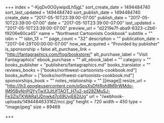 +++
index = "-KjqDv0OGywipdLh5jgL"
sort_create_date = 1494484740
sort_last_updated = 1494484740
sort_publish_date = 1494484740
create_date = "2017-05-10T23:39:00-07:00"
publish_date = "2017-05-10T23:39:00-07:00"
date = "2017-05-10T23:39:00-07:00"
last_updated = "2017-05-10T23:39:00-07:00"
preview_url = "d2219e7f-aba9-6323-c2b6-f9206e60ca45"
name = "Northwest Cartoonists Cookbook"
subtitle = ""
isbn = ""
isbn_13 = ""
page_count = "32"
description = ""
publication_date = "2017-04-29T00:00:00-07:00"
how_we_acquired = "Provided by publisher"
is_sponsorship = false
alt_purchase_link = "http://fantagraphics.com/flog/bookstore/"
alt_purchase_label = "Visit Fantagraphics"
ebook_purchase = ""
alt_ebook_label = ""
category = ""
books_publisher = "publishers/fantagraphics.md"
books_translator = ""
reviews_books = ["books/northwest-cartoonists-cookbook.md"]
books_author = ["books/northwest-cartoonists-cookbook.md"]
sponsorships_book = ""
notes_relationship = ""
[[image]]
resize_url = "http://lh3.googleusercontent.com/qSpsXsDfjtRoh8M9rWMdo-lM95ByNnPQYyTwX3JtUfTAOT_H7u2-sd28ZMuSJ-Fe3ZIsTKWARa1JDnwkd7c69UyjE62iUg"
url = "/webhook-uploads/1494484633162/ncc.jpg"
height = 720
width = 450
type = "image/jpeg"
size = 89469

+++

